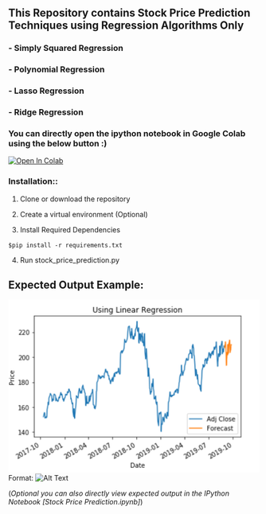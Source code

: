 ## **This Repository contains Stock Price Prediction Techniques using Regression Algorithms Only**
### - Simply Squared Regression
### - Polynomial Regression
### - Lasso Regression
### - Ridge Regression
### You can directly open the ipython notebook in Google Colab using the below button :)
[![Open In Colab](https://colab.research.google.com/assets/colab-badge.svg)](https://colab.research.google.com/github/AkashKhamkar/Stock_Price_Prediction/blob/master/Stock%20Price%20Prediction.ipynb)

### Installation::

1. Clone or download the repository

2. Create a virtual environment (Optional)

3. Install Required Dependencies
```
$pip install -r requirements.txt
```
4. Run stock_price_prediction.py

## Expected Output Example:
![OUTPUT](/images/output.png)
Format: ![Alt Text](url)

(*Optional you can also directly view expected output in the IPython Notebook [Stock Price Prediction.ipynb]*)
